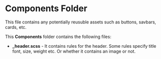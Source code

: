 # Components Folder 
This file contains any potentially reusuble assets such as buttons, savbars, cards, etc.

This **Components** folder contains the following files:

* **_header.scss** - It contains rules for the header. Some rules specify title font, size, weight etc. Or whether it contains an image or not. 